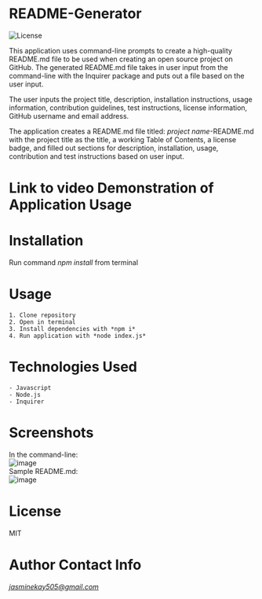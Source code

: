 # README-Generator
![License](https://img.shields.io/badge/license-MIT-blue.svg)  

This application uses command-line prompts to create a high-quality README.md file to be used when creating an open source project on GitHub. The generated README.md file takes in user input from the command-line with the Inquirer package and puts out a file based on the user input.   

The user inputs the project title, description, installation instructions, usage information, contribution guidelines, test instructions, license information, GitHub username and email address.   

The application creates a README.md file titled: *project name*-README.md with the project title as the title, a working Table of Contents, a license badge, and filled out sections for description, installation, usage, contribution and test instructions based on user input.   

# Link to video Demonstration of Application Usage 

# Installation
Run command *npm install* from terminal

# Usage
    1. Clone repository
    2. Open in terminal
    3. Install dependencies with *npm i*
    4. Run application with *node index.js*

# Technologies Used  
    - Javascript  
    - Node.js  
    - Inquirer  
# Screenshots
In the command-line:  
![image](https://user-images.githubusercontent.com/74380703/109218044-726ec480-776b-11eb-9954-2bcf6e04ac71.png)  
Sample README.md:  
![image](https://user-images.githubusercontent.com/74380703/109218734-a5b15380-776b-11eb-90ad-50942f18a1c6.png)  

# License
MIT 

# Author Contact Info
*jasminekay505@gmail.com*